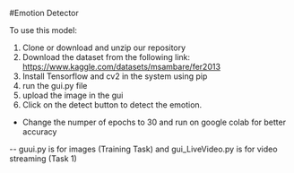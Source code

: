 #Emotion Detector

To use this model:
1. Clone or download and unzip our repository
2. Download the dataset from the following link: https://www.kaggle.com/datasets/msambare/fer2013
3. Install Tensorflow and cv2 in the system using pip
4. run the gui.py file
5. upload the image in the gui
6. Click on the detect button to detect the emotion.

- Change the numper of epochs to 30 and run on google colab for better accuracy

-- guui.py is for images (Training Task) and gui_LiveVideo.py is for video streaming (Task 1)
